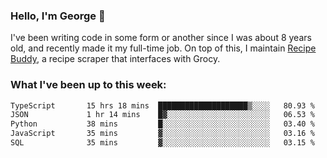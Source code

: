 ### Hello, I'm George 👋

I've been writing code in some form or another since I was about 8 years old, and recently made it my full-time job. On top of this, I maintain [Recipe Buddy](https://github.com/georgegebbett/recipe-buddy), a recipe scraper that interfaces with Grocy.  

<!--
**georgegebbett/georgegebbett** is a ✨ _special_ ✨ repository because its `README.md` (this file) appears on your GitHub profile.

Here are some ideas to get you started:

- 🔭 I’m currently working on ...
- 🌱 I’m currently learning ...
- 👯 I’m looking to collaborate on ...
- 🤔 I’m looking for help with ...
- 💬 Ask me about ...
- 📫 How to reach me: ...
- 😄 Pronouns: ...
- ⚡ Fun fact: ...
-->

### What I've been up to this week:
<!--START_SECTION:waka-->

```txt
TypeScript       15 hrs 18 mins  ████████████████████▒░░░░   80.93 %
JSON             1 hr 14 mins    █▓░░░░░░░░░░░░░░░░░░░░░░░   06.53 %
Python           38 mins         █░░░░░░░░░░░░░░░░░░░░░░░░   03.40 %
JavaScript       35 mins         ▓░░░░░░░░░░░░░░░░░░░░░░░░   03.16 %
SQL              35 mins         ▓░░░░░░░░░░░░░░░░░░░░░░░░   03.15 %
```

<!--END_SECTION:waka-->

